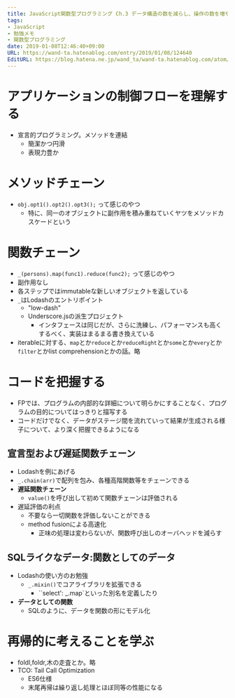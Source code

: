 ```yaml
---
title: JavaScript関数型プログラミング Ch.3 データ構造の数を減らし、操作の数を増やす
tags:
- JavaScript
- 勉強メモ
- 関数型プログラミング
date: 2019-01-08T12:46:40+09:00
URL: https://wand-ta.hatenablog.com/entry/2019/01/08/124640
EditURL: https://blog.hatena.ne.jp/wand_ta/wand-ta.hatenablog.com/atom/entry/10257846132700628083
---
```




# アプリケーションの制御フローを理解する

- 宣言的プログラミング。メソッドを連結
    - 簡潔かつ円滑
    - 表現力豊か

# メソッドチェーン

- `obj.opt1().opt2().opt3();` って感じのやつ
    - 特に、同一のオブジェクトに副作用を積み重ねていくヤツをメソッドカスケードという

# 関数チェーン

- `_(persons).map(func1).reduce(func2);` って感じのやつ
- 副作用なし
- 各ステップではimmutableな新しいオブジェクトを返している
- `_`はLodashのエントリポイント
    - "low-dash"
    - Underscore.jsの派生プロジェクト
        - インタフェースは同じだが、さらに洗練し、パフォーマンスも高くするべく、実装はまるまる書き換えている
- iterableに対する、`map`とか`reduce`とか`reduceRight`とか`some`とか`every`とか`filter`とかlist comprehensionとかの話。略


# コードを把握する

- FPでは、プログラムの内部的な詳細について明らかにすることなく、プログラムの目的についてはっきりと描写する
- コードだけでなく、データがステージ間を流れていって結果が生成される様子について、より深く把握できるようになる


## 宣言型および遅延関数チェーン

- Lodashを例にあげる
- `_.chain(arr)`で配列を包み、各種高階関数等をチェーンできる
- **遅延関数チェーン**
    - `value()`を呼び出して初めて関数チェーンは評価される
- 遅延評価の利点
    - 不要なら一切関数を評価しないことができる
    - method fusionによる高速化
        - 正味の処理は変わらないが、関数呼び出しのオーバヘッドを減らす

## SQLライクなデータ:関数としてのデータ

- Lodashの使い方のお勉強
    - `_.mixin()`でコアライブラリを拡張できる
        - ``select': _.map`といった別名を定義したり
- **データとしての関数**
    - SQLのように、データを関数の形にモデル化



# 再帰的に考えることを学ぶ

- foldl,foldr,木の走査とか。略
- TCO: Tail Call Optimization
    - ES6仕様
    - 末尾再帰は繰り返し処理とほぼ同等の性能になる    
